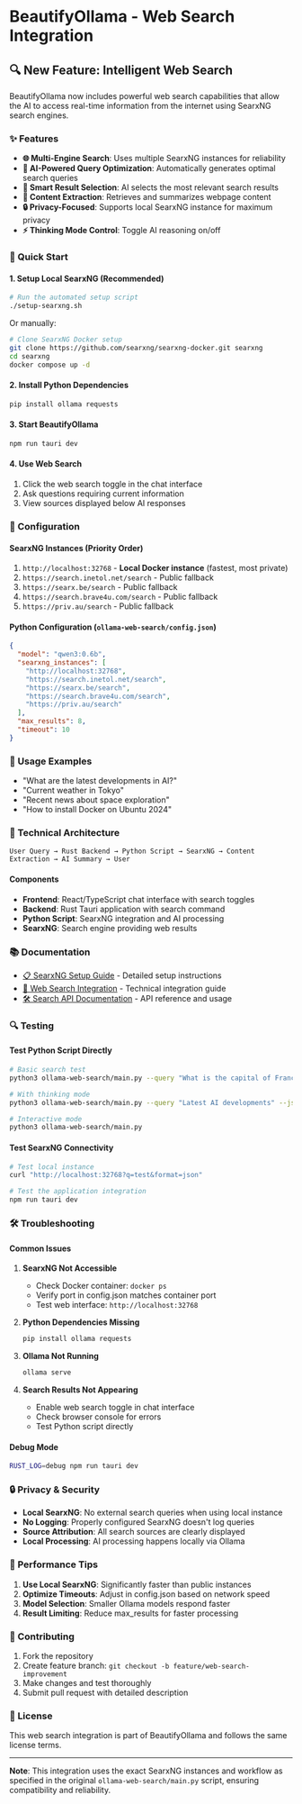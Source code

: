 # BeautifyOllama - Web Search Integration

## 🔍 New Feature: Intelligent Web Search

BeautifyOllama now includes powerful web search capabilities that allow the AI to access real-time information from the internet using SearxNG search engines.

### ✨ Features

- **🌐 Multi-Engine Search**: Uses multiple SearxNG instances for reliability
- **🧠 AI-Powered Query Optimization**: Automatically generates optimal search queries  
- **🎯 Smart Result Selection**: AI selects the most relevant search results
- **📄 Content Extraction**: Retrieves and summarizes webpage content
- **🔒 Privacy-Focused**: Supports local SearxNG instance for maximum privacy
- **⚡ Thinking Mode Control**: Toggle AI reasoning on/off

### 🚀 Quick Start

#### 1. Setup Local SearxNG (Recommended)

```bash
# Run the automated setup script
./setup-searxng.sh
```

Or manually:

```bash
# Clone SearxNG Docker setup
git clone https://github.com/searxng/searxng-docker.git searxng
cd searxng
docker compose up -d
```

#### 2. Install Python Dependencies

```bash
pip install ollama requests
```

#### 3. Start BeautifyOllama

```bash
npm run tauri dev
```

#### 4. Use Web Search

1. Click the web search toggle in the chat interface
2. Ask questions requiring current information
3. View sources displayed below AI responses

### 🔧 Configuration

#### SearxNG Instances (Priority Order)

1. `http://localhost:32768` - **Local Docker instance** (fastest, most private)
2. `https://search.inetol.net/search` - Public fallback
3. `https://searx.be/search` - Public fallback
4. `https://search.brave4u.com/search` - Public fallback  
5. `https://priv.au/search` - Public fallback

#### Python Configuration (`ollama-web-search/config.json`)

```json
{
  "model": "qwen3:0.6b",
  "searxng_instances": [
    "http://localhost:32768",
    "https://search.inetol.net/search",
    "https://searx.be/search", 
    "https://search.brave4u.com/search",
    "https://priv.au/search"
  ],
  "max_results": 8,
  "timeout": 10
}
```

### 📖 Usage Examples

- "What are the latest developments in AI?"
- "Current weather in Tokyo"
- "Recent news about space exploration"
- "How to install Docker on Ubuntu 2024"

### 🔧 Technical Architecture

```
User Query → Rust Backend → Python Script → SearxNG → Content Extraction → AI Summary → User
```

#### Components

- **Frontend**: React/TypeScript chat interface with search toggles
- **Backend**: Rust Tauri application with search command
- **Python Script**: SearxNG integration and AI processing
- **SearxNG**: Search engine providing web results

### 📚 Documentation

- [📋 SearxNG Setup Guide](SEARXNG_SETUP.md) - Detailed setup instructions
- [🔌 Web Search Integration](WEB_SEARCH_INTEGRATION.md) - Technical integration guide  
- [🛠️ Search API Documentation](SEARCH_API_DOCS.md) - API reference and usage

### 🔍 Testing

#### Test Python Script Directly

```bash
# Basic search test
python3 ollama-web-search/main.py --query "What is the capital of France?" --json

# With thinking mode
python3 ollama-web-search/main.py --query "Latest AI developments" --json --thinking

# Interactive mode
python3 ollama-web-search/main.py
```

#### Test SearxNG Connectivity

```bash
# Test local instance
curl "http://localhost:32768?q=test&format=json"

# Test the application integration
npm run tauri dev
```

### 🛠️ Troubleshooting

#### Common Issues

1. **SearxNG Not Accessible**
   - Check Docker container: `docker ps`
   - Verify port in config.json matches container port
   - Test web interface: `http://localhost:32768`

2. **Python Dependencies Missing**
   ```bash
   pip install ollama requests
   ```

3. **Ollama Not Running**
   ```bash
   ollama serve
   ```

4. **Search Results Not Appearing**
   - Enable web search toggle in chat interface
   - Check browser console for errors
   - Test Python script directly

#### Debug Mode

```bash
RUST_LOG=debug npm run tauri dev
```

### 🔒 Privacy & Security

- **Local SearxNG**: No external search queries when using local instance
- **No Logging**: Properly configured SearxNG doesn't log queries
- **Source Attribution**: All search sources are clearly displayed
- **Local Processing**: AI processing happens locally via Ollama

### 🚀 Performance Tips

1. **Use Local SearxNG**: Significantly faster than public instances
2. **Optimize Timeouts**: Adjust in config.json based on network speed
3. **Model Selection**: Smaller Ollama models respond faster
4. **Result Limiting**: Reduce max_results for faster processing

### 🤝 Contributing

1. Fork the repository
2. Create feature branch: `git checkout -b feature/web-search-improvement`
3. Make changes and test thoroughly
4. Submit pull request with detailed description

### 📄 License

This web search integration is part of BeautifyOllama and follows the same license terms.

---

**Note**: This integration uses the exact SearxNG instances and workflow as specified in the original `ollama-web-search/main.py` script, ensuring compatibility and reliability.
